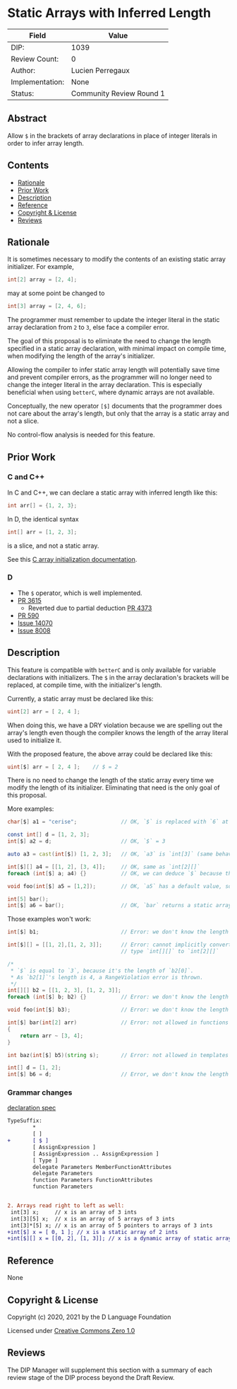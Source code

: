 # Static Arrays with Inferred Length

| Field           | Value                                                           |
|-----------------|-----------------------------------------------------------------|
| DIP:            | 1039                                                            |
| Review Count:   | 0                                                               |
| Author:         | Lucien Perregaux                                                |
| Implementation: | None                                                            |
| Status:         | Community Review Round 1                                        |

## Abstract

Allow `$` in the brackets of array declarations in place of integer literals in order to infer array length.

## Contents
* [Rationale](#rationale)
* [Prior Work](#prior-work)
* [Description](#description)
* [Reference](#reference)
* [Copyright & License](#copyright--license)
* [Reviews](#reviews)

## Rationale

It is sometimes necessary to modify the contents of an existing static array initializer. For example,

```d
int[2] array = [2, 4];
```

may at some point be changed to

```d
int[3] array = [2, 4, 6];
```

The programmer must remember to update the integer literal in the static array declaration from `2` to `3`, else face a compiler error.

The goal of this proposal is to eliminate the need to change the length specified in a static array declaration, with minimal impact on compile time, when modifying
the length of the array's initializer.

Allowing the compiler to infer static array length will potentially save time and prevent compiler errors,
as the programmer will no longer need to change the integer literal in the array declaration.
This is especially beneficial when using `betterC`, where dynamic arrays are not available.

Conceptually, the new operator `[$]` documents that the programmer does not care about the array's length,
but only that the array is a static array and not a slice.

No control-flow analysis is needed for this feature.

## Prior Work

### C and C++

In C and C++, we can declare a static array with inferred length like this:

```c
int arr[] = {1, 2, 3};
```
In D, the identical syntax

```d
int[] arr = [1, 2, 3];
```
is a slice, and not a static array.

See this [C array initialization documentation](https://en.cppreference.com/w/c/language/array_initialization).

### D
- The `$` operator, which is well implemented.
- [PR 3615](https://github.com/dlang/dmd/pull/3615)
  - Reverted due to partial deduction [PR 4373](https://github.com/dlang/dmd/pull/4373)
- [PR 590](https://github.com/dlang/dlang.org/pull/590)
- [Issue 14070](https://issues.dlang.org/show_bug.cgi?id=14070)
- [Issue 8008](https://issues.dlang.org/show_bug.cgi?id=8008)

## Description

This feature is compatible with `betterC` and is only available for variable declarations with initializers.
The `$` in the array declaration's brackets will be replaced, at compile time, with the initializer's length.

Currently, a static array must be declared like this:
```d
uint[2] arr = [ 2, 4 ];
```
When doing this, we have a DRY violation because we are spelling out the array's length
even though the compiler knows the length of the array literal used to initialize it.

With the proposed feature, the above array could be declared like this:
```d
uint[$] arr = [ 2, 4 ];    // $ = 2
```
There is no need to change the length of the static array every time we modify the length of its initializer.
Eliminating that need is the only goal of this proposal.

More examples:
```d
char[$] a1 = "cerise";              // OK, `$` is replaced with `6` at compile time

const int[] d = [1, 2, 3];
int[$] a2 = d;                      // OK, `$` = 3

auto a3 = cast(int[$]) [1, 2, 3];   // OK, `a3` is `int[3]` (same behavior as `cast(int[3])`)

int[$][] a4 = [[1, 2], [3, 4]];     // OK, same as `int[2][]`
foreach (int[$] a; a4) {}           // OK, we can deduce `$` because the length of `a4[0]` is equal to 2.

void foo(int[$] a5 = [1,2]);        // OK, `a5` has a default value, so we can deduce it's length

int[5] bar();
int[$] a6 = bar();                  // OK, `bar` returns a static array.
```

Those examples won't work:
```d
int[$] b1;                          // Error: we don't know the length of `b1` at compile-time.

int[$][] = [[1, 2],[1, 2, 3]];      // Error: cannot implicitly convert expression `[[1, 2], [1, 2, 3]]` of
                                    // type `int[][]` to `int[2][]`

/*
 * `$` is equal to `3`, because it's the length of `b2[0]`.
 * As `b2[1]`'s length is 4, a RangeViolation error is thrown.
 */
int[][] b2 = [[1, 2, 3], [1, 2, 3]];
foreach (int[$] b; b2) {}           // Error: we don't know the length of `b` at compile-time.

void foo(int[$] b3);                // Error: we don't know the length of `b3` at compile-time.

int[$] bar(int[2] arr)              // Error: not allowed in functions declarations
{
    return arr ~ [3, 4];
}

int baz(int[$] b5)(string s);       // Error: not allowed in templates declarations

int[] d = [1, 2];
int[$] b6 = d;                      // Error, we don't know the length of `d` at compile-time.
```

### Grammar changes

[declaration spec](https://dlang.org/spec/declaration.html)
```diff
TypeSuffix:
        *
        [ ]
+       [ $ ]
        [ AssignExpression ]
        [ AssignExpression .. AssignExpression ]
        [ Type ]
        delegate Parameters MemberFunctionAttributes
        delegate Parameters
        function Parameters FunctionAttributes
        function Parameters


2. Arrays read right to left as well:
 int[3] x;     // x is an array of 3 ints
 int[3][5] x;  // x is an array of 5 arrays of 3 ints
 int[3]*[5] x; // x is an array of 5 pointers to arrays of 3 ints
+int[$] x = [ 0, 1 ]; // x is a static array of 2 ints
+int[$][] x = [[0, 2], [1, 3]]; // x is a dynamic array of static arrays with a length of 2
```

## Reference
None

## Copyright & License
Copyright (c) 2020, 2021 by the D Language Foundation

Licensed under [Creative Commons Zero 1.0](https://creativecommons.org/publicdomain/zero/1.0/legalcode.txt)

## Reviews
The DIP Manager will supplement this section with a summary of each review stage
of the DIP process beyond the Draft Review.
